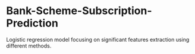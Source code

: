 # Bank-Scheme-Subscription-Prediction

Logistic regression model focusing on significant features extraction using different methods.
